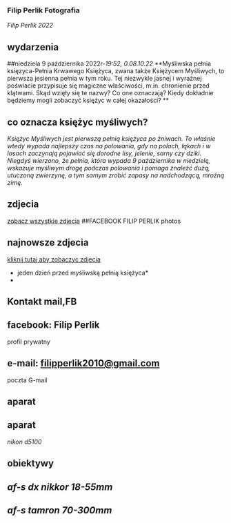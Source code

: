 ### Filip Perlik Fotografia
*Filip Perlik 2022*



## wydarzenia

##niedziela 9 pażdziernika 2022r-*19:52, 0.08.10.22*
**Myśliwska pełnia księzyca-Pełnia Krwawego Księżyca, zwana także Księżycem Myśliwych, to pierwsza jesienna pełnia w tym roku. Tej niezwykle jasnej i wyraźnej poświacie przypisuje się magiczne właściwości, m.in. chronienie przed klątwami. Skąd wzięły się te nazwy? Co one oznaczają? Kiedy dokładnie będziemy mogli zobaczyć księżyc w całej okazałości? **
## co oznacza księżyc myśliwych?
*Księżyc Myśliwych jest pierwszą pełnią księżyca po żniwach. To właśnie wtedy wypada najlepszy czas na polowania, gdy na polach, łąkach i w lasach zaczynają pojawiać się dorodne lisy, jelenie, sarny czy dziki. Niegdyś wierzono, że pełnia, która wypada 9 października w niedzielę, wskazuje myśliwym drogę podczas polowania i pomaga znaleźć dużą, utuczoną zwierzynę, a tym samym zrobić zapasy na nadchodzącą, mroźną zimę.*



## zdjecia

[zobacz wszystkie zdjecia](https://www.facebook.com/filip.perlik.9)
##FACEBOOK FILIP PERLIK photos

## najnowsze zdjecia 

[kliknij tutaj aby zobaczyc zdjecia](https://scontent-fra5-2.xx.fbcdn.net/v/t39.30808-6/310869178_640354734160146_1000679818806927267_n.jpg?_nc_cat=110&ccb=1-7&_nc_sid=730e14&_nc_ohc=0xAR23ZIxAkAX_-ylE2&_nc_ht=scontent-fra5-2.xx&oh=00_AT9vDwZSqGLiAeAsgG7yZr7nkODdBZjsZ4RnJva80VEiUQ&oe=63464706) 
* jeden dzień przed myśliwską pełnią księżyca*
* 
## Kontakt mail,FB

## facebook: Filip Perlik
profil prywatny
## e-mail: filipperlik2010@gmail.com
poczta G-mail

## aparat

## aparat
*nikon d5100*
## obiektywy
## *af-s dx nikkor 18-55mm*
## *af-s tamron 70-300mm*

